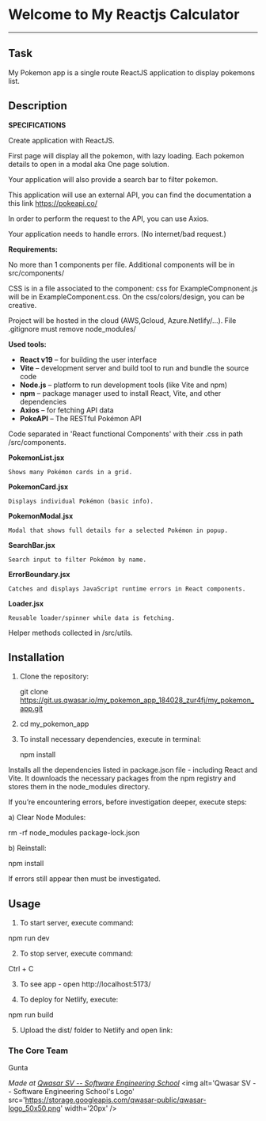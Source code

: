 # Welcome to My Reactjs Calculator
***

## Task

My Pokemon app is a single route ReactJS application to display pokemons list. 

## Description


**SPECIFICATIONS**

Create  application with ReactJS.

First page will display all the pokemon, with lazy loading. Each pokemon details to open in a modal aka One page solution. 

Your application will also provide a search bar to filter pokemon.

This application will use an external API, you can find the documentation a this link https://pokeapi.co/

In order to perform the request to the API, you can use Axios.

Your application needs to handle errors. (No internet/bad request.)


**Requirements:**

No more than 1 components per file.
Additional components will be in src/components/

CSS is in a file associated to the component: css for ExampleCompnonent.js will be in ExampleComponent.css.
On the css/colors/design, you can be creative.

Project will be hosted in the cloud (AWS,Gcloud, Azure.Netlify/...).
File .gitignore must remove node_modules/


**Used tools:**

- **React v19** – for building the user interface
- **Vite** – development server and build tool to run and bundle the source code
- **Node.js** – platform to run development tools (like Vite and npm)
- **npm** – package manager used to install React, Vite, and other dependencies
- **Axios** – for fetching API data
- **PokeAPI** – The RESTful Pokémon API


Code separated in 'React functional Components' with their .css in path /src/components.


**PokemonList.jsx**

    Shows many Pokémon cards in a grid.

**PokemonCard.jsx**

    Displays individual Pokémon (basic info).

**PokemonModal.jsx**

    Modal that shows full details for a selected Pokémon in popup.

**SearchBar.jsx**

    Search input to filter Pokémon by name.

**ErrorBoundary.jsx**

    Catches and displays JavaScript runtime errors in React components.

**Loader.jsx**

    Reusable loader/spinner while data is fetching.

Helper methods collected in /src/utils.



## Installation


1. Clone the repository:

    git clone https://git.us.qwasar.io/my_pokemon_app_184028_zur4fj/my_pokemon_app.git

2. cd my_pokemon_app

3. To install necessary dependencies, execute in terminal:

    npm install

Installs all the dependencies listed in package.json file - including React and Vite. It downloads the necessary packages from the npm registry and stores them in the node_modules directory.

If you’re encountering errors, before investigation deeper, execute steps:

a) Clear Node Modules:

rm -rf node_modules package-lock.json

b) Reinstall:

npm install

If errors still appear then must be investigated.

## Usage

1. To start server, execute command:

npm run dev

2. To stop server, execute command:

Ctrl + C

3. To see app - open http://localhost:5173/

4. To deploy for Netlify, execute:

npm run build

5. Upload the dist/ folder to Netlify and open link:
    


### The Core Team
Gunta

<span><i>Made at <a href='https://qwasar.io'>Qwasar SV -- Software Engineering School</a></i></span>
<span><img alt='Qwasar SV -- Software Engineering School's Logo' src='https://storage.googleapis.com/qwasar-public/qwasar-logo_50x50.png' width='20px' /></span>
